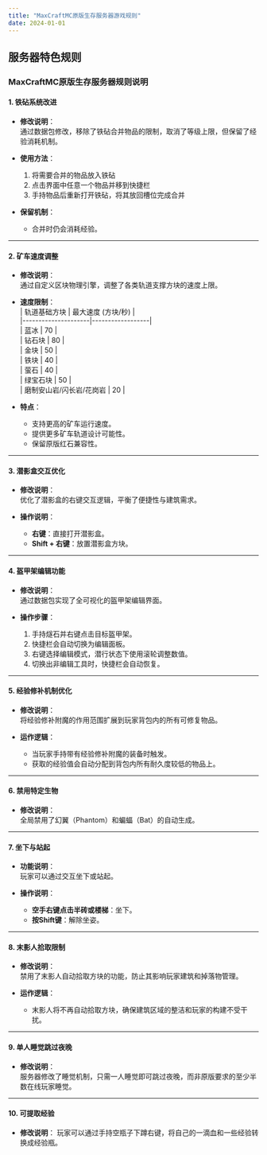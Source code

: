 ```yaml
---
title: "MaxCraftMC原版生存服务器游戏规则"
date: 2024-01-01
---
```


## 服务器特色规则

### MaxCraftMC原版生存服务器规则说明

#### 1. 铁砧系统改进
- **修改说明**：  
  通过数据包修改，移除了铁砧合并物品的限制，取消了等级上限，但保留了经验消耗机制。
  
- **使用方法**：  
  1. 将需要合并的物品放入铁砧  
  2. 点击界面中任意一个物品并移到快捷栏  
  3. 手持物品后重新打开铁砧，将其放回槽位完成合并  

- **保留机制**：  
  - 合并时仍会消耗经验。

---

#### 2. 矿车速度调整
- **修改说明**：  
  通过自定义区块物理引擎，调整了各类轨道支撑方块的速度上限。

- **速度限制**：  
  | 轨道基础方块        | 最大速度 (方块/秒) |  
  |---------------------|------------------|  
  | 蓝冰                | 70              |  
  | 钻石块              | 80              |  
  | 金块                | 50              |  
  | 铁块                | 40              |  
  | 萤石                | 40              |  
  | 绿宝石块            | 50              |  
  | 磨制安山岩/闪长岩/花岗岩 | 20              |  

- **特点**：  
  - 支持更高的矿车运行速度。  
  - 提供更多矿车轨道设计可能性。  
  - 保留原版红石兼容性。

---

#### 3. 潜影盒交互优化
- **修改说明**：  
  优化了潜影盒的右键交互逻辑，平衡了便捷性与建筑需求。

- **操作说明**：  
  - **右键**：直接打开潜影盒。  
  - **Shift + 右键**：放置潜影盒方块。

---

#### 4. 盔甲架编辑功能
- **修改说明**：  
  通过数据包实现了全可视化的盔甲架编辑界面。

- **操作步骤**：  
  1. 手持燧石并右键点击目标盔甲架。  
  2. 快捷栏会自动切换为编辑面板。  
  3. 右键选择编辑模式，潜行状态下使用滚轮调整数值。  
  4. 切换出非编辑工具时，快捷栏会自动恢复。

---

#### 5. 经验修补机制优化
- **修改说明**：  
  将经验修补附魔的作用范围扩展到玩家背包内的所有可修复物品。

- **运作逻辑**：  
  - 当玩家手持带有经验修补附魔的装备时触发。  
  - 获取的经验值会自动分配到背包内所有耐久度较低的物品上。

---

#### 6. 禁用特定生物
- **修改说明**：  
  全局禁用了幻翼（Phantom）和蝙蝠（Bat）的自动生成。

---

#### 7. 坐下与站起
- **功能说明**：  
  玩家可以通过交互坐下或站起。

- **操作说明**：  
  - **空手右键点击半砖或楼梯**：坐下。  
  - **按Shift键**：解除坐姿。

---

#### 8. 末影人拾取限制
- **修改说明**：  
  禁用了末影人自动拾取方块的功能，防止其影响玩家建筑和掉落物管理。

- **运作逻辑**：  
  - 末影人将不再自动拾取方块，确保建筑区域的整洁和玩家的构建不受干扰。  

---

#### 9. 单人睡觉跳过夜晚
- **修改说明**：  
  服务器修改了睡觉机制，只需一人睡觉即可跳过夜晚，而非原版要求的至少半数在线玩家睡觉。

---

#### 10. 可提取经验

- **修改说明**：
  玩家可以通过手持空瓶子下蹲右键，将自己的一滴血和一些经验转换成经验瓶。
